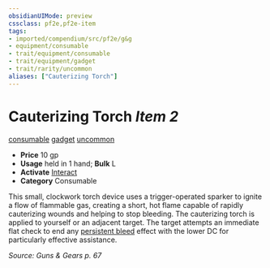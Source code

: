 ```yaml
---
obsidianUIMode: preview
cssclass: pf2e,pf2e-item
tags:
- imported/compendium/src/pf2e/g&g
- equipment/consumable
- trait/equipment/consumable
- trait/equipment/gadget
- trait/rarity/uncommon
aliases: ["Cauterizing Torch"]
---
```

# Cauterizing Torch *Item 2*  
[consumable](consumable.md)  [gadget](gadget-g-g.md)  [uncommon](uncommon.md)  

- **Price** 10 gp
- **Usage** held in 1 hand; **Bulk** L
- **Activate** [Interact](interact.md)
- **Category** Consumable

This small, clockwork torch device uses a trigger-operated sparker to ignite a flow of flammable gas, creating a short, hot flame capable of rapidly cauterizing wounds and helping to stop bleeding. The cauterizing torch is applied to yourself or an adjacent target. The target attempts an immediate flat check to end any [persistent bleed](conditions.md#Persistent%20Damage) effect with the lower DC for particularly effective assistance.

*Source: Guns & Gears p. 67*